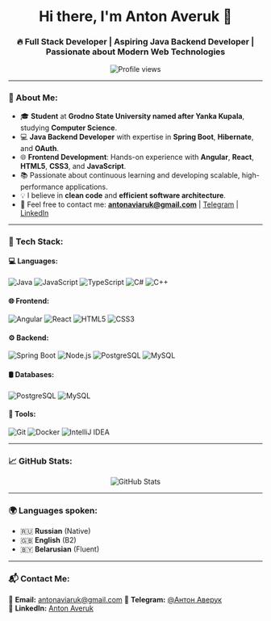 <h1 align="center">Hi there, I'm Anton Averuk 👋</h1>
<h3 align="center">🔥 Full Stack Developer | Aspiring Java Backend Developer | Passionate about Modern Web Technologies</h3>

<p align="center">
  <img src="https://komarev.com/ghpvc/?username=AntonAveruk&label=Profile%20Views&color=brightgreen&style=flat" alt="Profile views">
</p>

---

### 🚀 About Me:
- 🎓 **Student** at **Grodno State University named after Yanka Kupala**, studying **Computer Science**.
- 💻 **Java Backend Developer** with expertise in **Spring Boot**, **Hibernate**, and **OAuth**.
- 🌐 **Frontend Development**: Hands-on experience with **Angular**, **React**, **HTML5**, **CSS3**, and **JavaScript**.
- 📚 Passionate about continuous learning and developing scalable, high-performance applications.
- 💡 I believe in **clean code** and **efficient software architecture**.
- 📩 Feel free to contact me: **antonaviaruk@gmail.com** | [Telegram](https://t.me/startan4ik) | [LinkedIn](https://www.linkedin.com/in/%D0%B0%D0%BD%D1%82%D0%BE%D0%BD-%D0%B0%D0%B2%D0%B5%D1%80%D1%83%D0%BA-21142a359/%D0%B0%D0%B2%D0%B5%D1%80%D1%83%D0%BA)

---

### 🚀 Tech Stack:

#### 💻 Languages:
![Java](https://img.shields.io/badge/Java-ED8B00?style=for-the-badge&logo=java&logoColor=white)
![JavaScript](https://img.shields.io/badge/JavaScript-F7DF1E?style=for-the-badge&logo=javascript&logoColor=black)
![TypeScript](https://img.shields.io/badge/TypeScript-007ACC?style=for-the-badge&logo=typescript&logoColor=white)
![C#](https://img.shields.io/badge/C%23-239120?style=for-the-badge&logo=c-sharp&logoColor=white)
![C++](https://img.shields.io/badge/C%2B%2B-00599C?style=for-the-badge&logo=cplusplus&logoColor=white)

#### 🌐 Frontend:
![Angular](https://img.shields.io/badge/Angular-DD0031?style=for-the-badge&logo=angular&logoColor=white)
![React](https://img.shields.io/badge/React-20232A?style=for-the-badge&logo=react&logoColor=61DAFB)
![HTML5](https://img.shields.io/badge/HTML5-E34F26?style=for-the-badge&logo=html5&logoColor=white)
![CSS3](https://img.shields.io/badge/CSS3-1572B6?style=for-the-badge&logo=css3&logoColor=white)

#### ⚙️ Backend:
![Spring Boot](https://img.shields.io/badge/Spring_Boot-6DB33F?style=for-the-badge&logo=spring-boot&logoColor=white)
![Node.js](https://img.shields.io/badge/Node.js-43853D?style=for-the-badge&logo=node.js&logoColor=white)
![PostgreSQL](https://img.shields.io/badge/PostgreSQL-336791?style=for-the-badge&logo=postgresql&logoColor=white)
![MySQL](https://img.shields.io/badge/MySQL-005C84?style=for-the-badge&logo=mysql&logoColor=white)

#### 🛢 Databases:
![PostgreSQL](https://img.shields.io/badge/PostgreSQL-336791?style=for-the-badge&logo=postgresql&logoColor=white)
![MySQL](https://img.shields.io/badge/MySQL-005C84?style=for-the-badge&logo=mysql&logoColor=white)

#### 🔧 Tools:
![Git](https://img.shields.io/badge/Git-F05032?style=for-the-badge&logo=git&logoColor=white)
![Docker](https://img.shields.io/badge/Docker-2496ED?style=for-the-badge&logo=docker&logoColor=white)
![IntelliJ IDEA](https://img.shields.io/badge/IntelliJ-000000?style=for-the-badge&logo=intellij-idea&logoColor=white)

---

### 📈 GitHub Stats:

<p align="center">
  <img src="https://github-readme-stats.vercel.app/api?username=AntonAveruk&show_icons=true&theme=dark" alt="GitHub Stats">
</p>

---

### 🌍 Languages spoken:
- 🇷🇺 **Russian** (Native)  
- 🇬🇧 **English** (B2)  
- 🇧🇾 **Belarusian** (Fluent)  

---

### 📬 Contact Me:
📧 **Email:** antonaviaruk@gmail.com
📱 **Telegram:** [@Антон Аверук](https://t.me/startan4ik)  
🔗 **LinkedIn:** [Anton Averuk](https://www.linkedin.com/in/%D0%B0%D0%BD%D1%82%D0%BE%D0%BD-%D0%B0%D0%B2%D0%B5%D1%80%D1%83%D0%BA-21142a359/%D0%B0%D0%B2%D0%B5%D1%80%D1%83%D0%BA)

